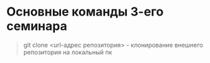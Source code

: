 # Основные команды 3-его семинара 

> git clone <url-адрес репозитория> - клонирование внешнего репозитория на локальный пк